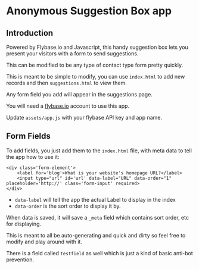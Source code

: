 # Anonymous Suggestion Box app

## Introduction

Powered by Flybase.io and Javascript, this handy suggestion box lets you present your visitors with a form to send suggestions.

This can be modified to be any type of contact type form pretty quickly.

This is meant to be simple to modify, you can use `index.html` to add new records and then `suggestions.html` to view them.

Any form field you add will appear in the suggestions page.

You will need a [flybase.io](https://flybase.io/) account to use this app.

Update `assets/app.js` with your flybase API key and app name.

## Form Fields

To add fields, you just add them to the `index.html` file, with meta data to tell the app how to use it:

```
<div class='form-element'>
	<label for='blog'>What is your website's homepage URL?</label>
	<input type="url" id='url' data-label="URL" data-order="1" placeholder='http://' class='form-input' required>
</div>
```

- `data-label` will tell the app the actual Label to display in the index
- `data-order` is the sort order to display it by.

When data is saved, it will save a `_meta` field which contains sort order, etc for displaying.

This is meant to all be auto-generating and quick and dirty so feel free to modify and play around with it.

There is a field called `testfield` as well which is just a kind of basic anti-bot prevention. 